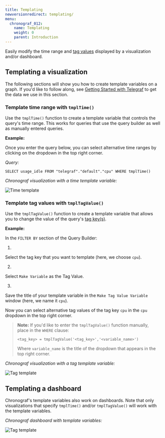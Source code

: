 ```yaml
---
title: Templating
newversionredirect: templating/
menu:
  chronograf_012:
    name: Templating
    weight: 0
    parent: Introduction
---
```


Easily modify the time range and [tag values](/influxdb/v0.10/concepts/glossary/#tag-value) displayed by a visualization and/or dashboard.

## Templating a visualization

The following sections will show you how to create template variables on a graph.
If you'd like to follow along, see [Getting Started with Telegraf](/telegraf/v0.12/introduction/getting-started-telegraf/) to get the data we use in this section.

### Template time range with `tmplTime()`

Use the `tmplTime()` function to create a template variable that controls the query's time range.
This works for queries that use the query builder as well as manually entered queries.

**Example:**

Once you enter the query below, you can select alternative time ranges by clicking on the dropdown in the top right corner.

*Query:*
```
SELECT usage_idle FROM "telegraf"."default"."cpu" WHERE tmplTime()
```

*Chronograf visualization with a time template variable:*

![Time template](/img/chronograf/v0.11/time-template.gif)

### Template tag values with `tmplTagValue()`

Use the `tmplTagValue()` function to create a template variable that allows you to change the value of the query's [tag key(s)](/influxdb/v0.10/concepts/glossary/#tag-key).

**Example:**

In the `FILTER BY` section of the Query Builder:

1.
Select the tag key that you want to template (here, we choose `cpu`).

2.
Select `Make Variable` as the Tag Value.

3.
Save the title of your template variable in the `Make Tag Value Variable` window (here, we name it `cpu`).

Now you can select alternative tag values of the tag key `cpu` in the `cpu` dropdown in the top right corner.

> **Note:** If you'd like to enter the `tmplTagValue()` function manually, place in the `WHERE` clause:
> ```
> <tag_key> = tmplTagValue('<tag_key>','<variable_name>')
> ```
> Where `variable_name` is the title of the dropdown that appears in the top right corner.

*Chronograf visualization with a tag template variable:*

![Tag template](/img/chronograf/v0.11/tag-template.gif)

## Templating a dashboard

Chronograf's template variables also work on dashboards. Note that only visualizations that specify `tmplTime()` and/or `tmplTagValue()` will work with the template variables.

*Chronograf dashboard with template variables:*

![Tag template](/img/chronograf/v0.11/template-dashboard.gif)
